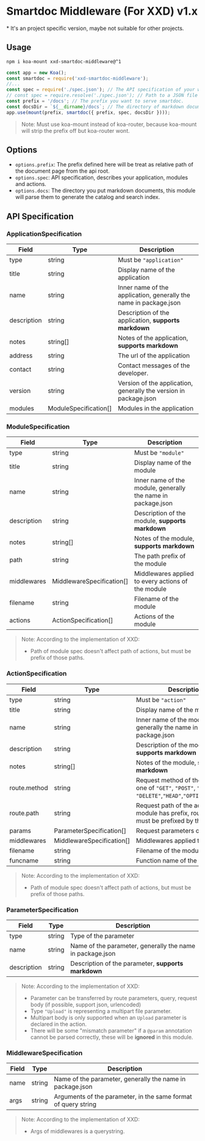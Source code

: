 # Smartdoc Middleware (For XXD) v1.x

\* It's an project specific version, maybe not suitable for other projects.

## Usage

```bash
npm i koa-mount xxd-smartdoc-middleware@^1
```

```js
const app = new Koa();
const smartdoc = require('xxd-smartdoc-middleware');
//...
const spec = require('./spec.json'); // The API specification of your web application
// const spec = require.resolve('./spec.json'); // Path to a JSON file is also acceptable
const prefix = '/docs'; // The prefix you want to serve smartdoc.
const docsDir = `${__dirname}/docs`; // The directory of markdown documents.
app.use(mount(prefix, smartdoc({ prefix, spec, docsDir })));
```

> Note: Must use koa-mount instead of koa-router, because koa-mount will strip the prefix off but koa-router wont.

## Options

- `options.prefix`: The prefix defined here will be treat as relative path of the document page from the api root.
- `options.spec`: API specification, describes your application, modules and actions.
- `options.docs`: The directory you put markdown documents, this module will parse them to generate the catalog and search index.

## API Specification

### ApplicationSpecification

| Field       | Type                  | Description                                                       |
| ----------- | --------------------- | ----------------------------------------------------------------- |
| type        | string                | Must be `"application"`                                           |
| title       | string                | Display name of the application                                   |
| name        | string                | Inner name of the application, generally the name in package.json |
| description | string                | Description of the application, **supports markdown**             |
| notes       | string[]              | Notes of the application, **supports markdown**                   |
| address     | string                | The url of the application                                        |
| contact     | string                | Contact messages of the developer.                                |
| version     | string                | Version of the application, generally the version in package.json |
| modules     | ModuleSpecification[] | Modules in the application                                        |

### ModuleSpecification

| Field       | Type                      | Description                                                  |
| ----------- | ------------------------- | ------------------------------------------------------------ |
| type        | string                    | Must be `"module"`                                           |
| title       | string                    | Display name of the module                                   |
| name        | string                    | Inner name of the module, generally the name in package.json |
| description | string                    | Description of the module, **supports markdown**             |
| notes       | string[]                  | Notes of the module, **supports markdown**                   |
| path        | string                    | The path prefix of the module                                |
| middlewares | MiddlewareSpecification[] | Middlewares applied to every actions of the module           |
| filename    | string                    | Filename of the module                                       |
| actions     | ActionSpecification[]     | Actions of the module                                        |

> Note:
> According to the implementation of XXD:
>
> - Path of module spec doesn't affect path of actions, but must be prefix of those paths.

### ActionSpecification

| Field        | Type                      | Description                                                                                                |
| ------------ | ------------------------- | ---------------------------------------------------------------------------------------------------------- |
| type         | string                    | Must be `"action"`                                                                                         |
| title        | string                    | Display name of the module                                                                                 |
| name         | string                    | Inner name of the module, generally the name in package.json                                               |
| description  | string                    | Description of the module, **supports markdown**                                                           |
| notes        | string[]                  | Notes of the module, **supports markdown**                                                                 |
| route.method | string                    | Request method of the action, one of `"GET"`, `"POST"`, `"PUT"`, `"DELETE"`,`"HEAD"`,`"OPTIONS"`,`"PATCH"` |
| route.path   | string                    | Request path of the action, if module has prefix, route.path must be prefixed by that                      |
| params       | ParameterSpecification[]  | Request parameters of the action                                                                           |
| middlewares  | MiddlewareSpecification[] | Middlewares applied to the action                                                                          |
| filename     | string                    | Filename of the module                                                                                     |
| funcname     | string                    | Function name of the action                                                                                |

> Note:
> According to the implementation of XXD:
>
> - Path of module spec doesn't affect path of actions, but must be prefix of those paths.

### ParameterSpecification

| Field       | Type   | Description                                               |
| ----------- | ------ | --------------------------------------------------------- |
| type        | string | Type of the parameter                                     |
| name        | string | Name of the parameter, generally the name in package.json |
| description | string | Description of the parameter, **supports markdown**       |

> Note:
> According to the implementation of XXD:
>
> - Parameter can be transferred by route parameters, query, request body (if possible, support json, urlencoded)
> - Type `"Upload"` is representing a multipart file parameter.
> - Multipart body is only supported when an `Upload` parameter is declared in the action.
> - There will be some "mismatch parameter" if a `@param` annotation cannot be parsed correctly, these will be **ignored** in this module.

### MiddlewareSpecification

| Field | Type   | Description                                                    |
| ----- | ------ | -------------------------------------------------------------- |
| name  | string | Name of the parameter, generally the name in package.json      |
| args  | string | Arguments of the parameter, in the same format of query string |

> Note:
> According to the implementation of XXD:
>
> - Args of middlewares is a querystring.
